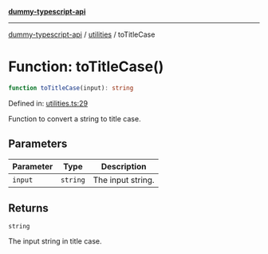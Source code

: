 [**dummy-typescript-api**](../../README.md)

***

[dummy-typescript-api](../../README.md) / [utilities](../README.md) / toTitleCase

# Function: toTitleCase()

```ts
function toTitleCase(input): string
```

Defined in: [utilities.ts:29](https://github.com/typedoc2md/dummy-typescript-api/blob/main/src/utilities.ts#L29)

Function to convert a string to title case.

## Parameters

| Parameter | Type | Description |
| ------ | ------ | ------ |
| `input` | `string` | The input string. |

## Returns

`string`

The input string in title case.
